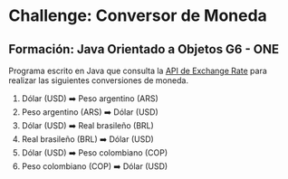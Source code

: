 # Challenge: Conversor de Moneda
## Formación: Java Orientado a Objetos G6 - ONE

Programa escrito en Java que consulta la [API de Exchange Rate](https://www.exchangerate-api.com)
para realizar las siguientes conversiones de moneda.

1. Dólar (USD) ➡️ Peso argentino (ARS)
2. Peso argentino (ARS) ➡️ Dólar (USD)
3. Dólar (USD) ➡️ Real brasileño (BRL)
4. Real brasileño (BRL) ➡️ Dólar (USD)
5. Dólar (USD) ➡️ Peso colombiano (COP)
6. Peso colombiano (COP) ➡️ Dólar (USD)